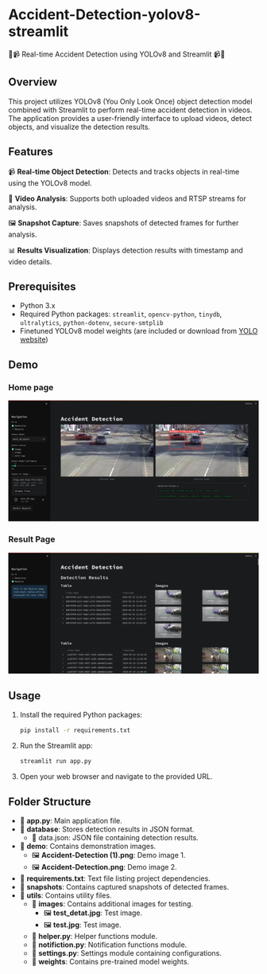 # Accident-Detection-yolov8-streamlit

🚗📹 Real-time Accident Detection using YOLOv8 and Streamlit 📹🚗

## Overview

This project utilizes YOLOv8 (You Only Look Once) object detection model combined with Streamlit to perform real-time accident detection in videos. The application provides a user-friendly interface to upload videos, detect objects, and visualize the detection results.

## Features

📹 **Real-time Object Detection**: Detects and tracks objects in real-time using the YOLOv8 model.

🎥 **Video Analysis**: Supports both uploaded videos and RTSP streams for analysis.

🖼️ **Snapshot Capture**: Saves snapshots of detected frames for further analysis.

📊 **Results Visualization**: Displays detection results with timestamp and video details.

## Prerequisites

- Python 3.x
- Required Python packages: `streamlit`, `opencv-python`, `tinydb`, `ultralytics`, `python-dotenv`, `secure-smtplib`
- Finetuned YOLOv8 model weights (are included or download from [YOLO website](https://github.com/ultralytics/yolov5/releases))

## Demo

### Home page

<img src="https://github.com/000jd/Accident-Detection-yolov8-streamlit/blob/main/demo/Accident-Detection.png" >

### Result Page 

<img src="https://github.com/000jd/Accident-Detection-yolov8-streamlit/blob/main/demo/Accident-Detection%20(1).png" >

## Usage

1. Install the required Python packages:

    ```bash
    pip install -r requirements.txt
    ```

2. Run the Streamlit app:

    ```bash
    streamlit run app.py
    ```

3. Open your web browser and navigate to the provided URL.

## Folder Structure

- 📁 **app.py**: Main application file.
- 📁 **database**: Stores detection results in JSON format.
  - 📄 data.json: JSON file containing detection results.
- 📁 **demo**: Contains demonstration images.
  - 🖼️ **Accident-Detection (1).png**: Demo image 1.
  - 🖼️ **Accident-Detection.png**: Demo image 2.
- 📁 **requirements.txt**: Text file listing project dependencies.
- 📁 **snapshots**: Contains captured snapshots of detected frames.
- 📁 **utils**: Contains utility files.
  - 📁 **images**: Contains additional images for testing.
    - 🖼️ **test_detat.jpg**: Test image.
    - 🖼️ **test.jpg**: Test image.
  - 📄 **helper.py**: Helper functions module.
  - 📄 **notifiction.py**: Notification functions module.
  - 📄 **settings.py**: Settings module containing configurations.
  - 📁 **weights**: Contains pre-trained model weights.

